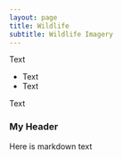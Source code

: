 ```yaml
---
layout: page
title: Wildlife
subtitle: Wildlife Imagery
---
```


Text

- Text
- Text

Text

### My Header

Here is markdown text
